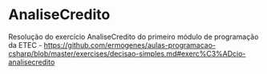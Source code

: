 # AnaliseCredito
Resolução do exercício AnaliseCredito do primeiro módulo de programação da ETEC - https://github.com/ermogenes/aulas-programacao-csharp/blob/master/exercises/decisao-simples.md#exerc%C3%ADcio-analisecredito
